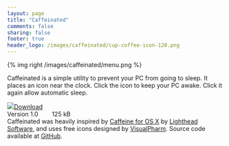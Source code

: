 ```yaml
---
layout: page
title: "Caffeinated"
comments: false
sharing: false
footer: true
header_logo: /images/caffeinated/cup-coffee-icon-128.png
---
```

{% img right /images/caffeinated/menu.png %}

Caffeinated is a simple utility to prevent your PC from going to sleep. It places an icon near the clock. Click the icon to keep your PC awake. Click it again allow automatic sleep.

<div class="download-link"><a href="https://github.com/downloads/dmnd/Caffeinated/Caffeinated-1.0.zip"><img src="/images/download_64.png"><span>Download</span></a>
<div>
Version 1.0
<span style="margin-left: 2em">125 kB</span>
</div>
</div>

<div class="smallprint">
Caffeinated was heavily inspired by <a href="http://lightheadsw.com/caffeine/">Caffeine for OS X</a> by <a href="http://lightheadsw.com/">Lighthead Software</a>, and uses free icons designed by <a href="http://www.visualpharm.com">VisualPharm</a>. Source code available at <a href="https://github.com/dmnd/Caffeinated">GitHub</a>.
</div>
